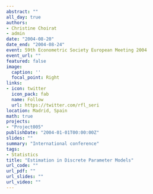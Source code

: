 ```yaml
---
abstract: ""
all_day: true
authors:
- Christine Choirat
- admin
date: "2004-08-20"
date_end: "2004-08-24"
event: 59th Econometric Society European Meeting 2004
event_url: ""
featured: false
image:
  caption: ''
  focal_point: Right
links:
- icon: twitter
  icon_pack: fab
  name: Follow
  url: https://twitter.com/rfl_seri
location: Madrid, Spain
math: true
projects:
- "Project005"
publishDate: "2004-01-01T00:00:00Z"
slides: ""
summary: "International conference"
tags:
- Statistics
title: "Estimation in Discrete Parameter Models"
url_code: ""
url_pdf: ""
url_slides: ""
url_video: ""
---
```

